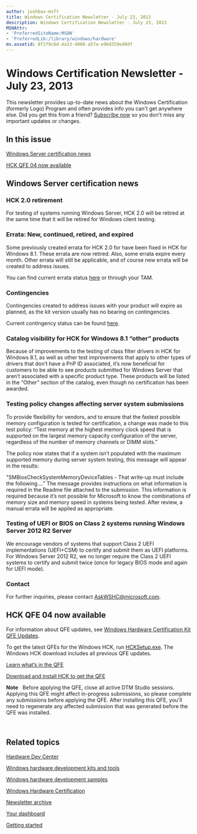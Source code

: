 ```yaml
---
author: joshbax-msft
title: Windows Certification Newsletter - July 23, 2013
description: Windows Certification Newsletter - July 23, 2013
MSHAttr:
- 'PreferredSiteName:MSDN'
- 'PreferredLib:/library/windows/hardware'
ms.assetid: 8f2f9c6d-4a13-4908-a57a-e96d359ed0df
---
```


# Windows Certification Newsletter - July 23, 2013


This newsletter provides up-to-date news about the Windows Certification (formerly Logo) Program and often provides info you can't get anywhere else. Did you get this from a friend? [Subscribe now](http://go.microsoft.com/fwlink/p/?linkID=313282) so you don't miss any important updates or changes.

## In this issue


[Windows Server certification news](#windows)

[HCK QFE 04 now available](#hhhh)

## <a href="" id="windows"></a>Windows Server certification news


### <a href="" id="hck-2-0-retirement-"></a>HCK 2.0 retirement

For testing of systems running Windows Server, HCK 2.0 will be retired at the same time that it will be retired for Windows client testing.

### <a href="" id="errata--new--continued--retired--and-expired-"></a>Errata: New, continued, retired, and expired

Some previously created errata for HCK 2.0 for have been fixed in HCK for Windows 8.1. These errata are now retired. Also, some errata expire every month. Other errata will still be applicable, and of course new errata will be created to address issues.

You can find current errata status [here](http://sysdev.microsoft.com/en-US/Hardware/EC/) or through your TAM.

### Contingencies

Contingencies created to address issues with your product will expire as planned, as the kit version usually has no bearing on contingencies.

Current contingency status can be found [here](http://sysdev.microsoft.com/en-US/Hardware/EC/).

### <a href="" id="catalog-visibility-for-hck-for-windows-8-1--other--products-"></a>Catalog visibility for HCK for Windows 8.1 “other” products

Because of improvements to the testing of class filter drivers in HCK for Windows 8.1, as well as other test improvements that apply to other types of drivers that don’t have a PnP ID associated, it’s now beneficial for customers to be able to see products submitted for Windows Server that aren’t associated with a specific product type. These products will be listed in the “Other” section of the catalog, even though no certification has been awarded.

### <a href="" id="testing-policy-changes-affecting-server-system-submissions-"></a>Testing policy changes affecting server system submissions

To provide flexibility for vendors, and to ensure that the fastest possible memory configuration is tested for certification, a change was made to this test policy: “Test memory at the highest memory clock speed that is supported on the largest memory capacity configuration of the server, regardless of the number of memory channels or DIMM slots.”

The policy now states that if a system isn’t populated with the maximum supported memory during server system testing, this message will appear in the results:

"SMBiosCheckSystemMemoryDeviceTables - That write-up must include the following….” The message provides instructions on what information is required in the Readme file attached to the submission. This information is required because it’s not possible for Microsoft to know the combinations of memory size and memory speed in systems being tested. After review, a manual errata will be applied as appropriate.

### <a href="" id="testing-of-uefi-or-bios-on-class-2-systems-running-windows-server-2012-r2-server-"></a>Testing of UEFI or BIOS on Class 2 systems running Windows Server 2012 R2 Server

We encourage vendors of systems that support Class 2 UEFI implementations (UEFI+CSM) to certify and submit them as UEFI platforms. For Windows Server 2012 R2, we no longer require the Class 2 UEFI systems to certify and submit twice (once for legacy BIOS mode and again for UEFI mode).

### Contact

For further inquiries, please contact <AskWSHC@microsoft.com>.

## <a href="" id="hhhh"></a>HCK QFE 04 now available


For information about QFE updates, see [Windows Hardware Certification Kit QFE Updates](windows-hardware-certification-kit-qfe-updates.md).

To get the latest QFEs for the Windows HCK, run [HCKSetup.exe](http://msdn.microsoft.com/windows/hardware/bg127147). The Windows HCK download includes all previous QFE updates.

[Learn what’s in the QFE](windows-hardware-certification-kit-qfe-updates.md)

[Download and install HCK to get the QFE](http://msdn.microsoft.com/windows/hardware/bg127147)

**Note**  
Before applying the QFE, close all active DTM Studio sessions. Applying this QFE might affect in-progress submissions, so please complete any submissions before applying the QFE. After installing this QFE, you'll need to regenerate any affected submission that was generated before the QFE was installed.

 

## Related topics


[Hardware Dev Center](http://msdn.microsoft.com/en-US/windows/hardware/)

[Windows hardware development kits and tools](http://msdn.microsoft.com/windows/hardware/bg127147)

[Windows hardware development samples](http://code.msdn.microsoft.com/windowshardware/)

[Windows Hardware Certification](http://msdn.microsoft.com/en-US/windows/hardware/gg463010)

[Newsletter archive](windows-certification-newsletter-archive.md)

[Your dashboard](https://sysdev.microsoft.com/hardware/member/)

[Getting started](http://msdn.microsoft.com/library/windows/hardware/gg507680/)

 

 







